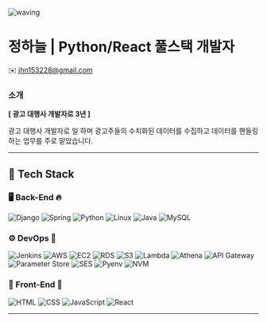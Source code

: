 ![waving](https://capsule-render.vercel.app/api?type=waving&height=200&text=J.SKY&desc=Github&fontAlign=80&fontAlignY=40&color=gradient&descAlignY=60&descAlign=87)
# 정하늘 | Python/React 풀스택 개발자
✉️ jhn153228@gmail.com 


### 소개
**[ 광고 대행사 개발자로 3년 ]**

광고 대행사 개발자로 일 하며 광고주들의 수치화된 데이터를 수집하고 데이터를 핸들링하는 업무를 주로 맡았습니다.

---

## 🚀 Tech Stack

### 🖥️ Back-End 🔥
![Django](https://img.shields.io/badge/Django-092E20?style=for-the-badge&logo=django&logoColor=white)
![Spring](https://img.shields.io/badge/Spring-6DB33F?style=for-the-badge&logo=spring&logoColor=white)
![Python](https://img.shields.io/badge/Python-3776AB?style=for-the-badge&logo=python&logoColor=white)
![Linux](https://img.shields.io/badge/Linux-FCC624?style=for-the-badge&logo=linux&logoColor=black)
![Java](https://img.shields.io/badge/Java-007396?style=for-the-badge&logo=openjdk&logoColor=white)
![MySQL](https://img.shields.io/badge/MySQL-4479A1?style=for-the-badge&logo=mysql&logoColor=white)

### ⚙️ DevOps 🌝
![Jenkins](https://img.shields.io/badge/Jenkins-D24939?style=for-the-badge&logo=jenkins&logoColor=white)
![AWS](https://img.shields.io/badge/AWS-232F3E?style=for-the-badge&logo=amazonaws&logoColor=white)
![EC2](https://img.shields.io/badge/Amazon%20EC2-FF9900?style=for-the-badge&logo=amazonec2&logoColor=white)
![RDS](https://img.shields.io/badge/Amazon%20RDS-527FFF?style=for-the-badge&logo=amazonrds&logoColor=white)
![S3](https://img.shields.io/badge/Amazon%20S3-569A31?style=for-the-badge&logo=amazons3&logoColor=white)
![Lambda](https://img.shields.io/badge/AWS%20Lambda-FF9900?style=for-the-badge&logo=awslambda&logoColor=white)
![Athena](https://img.shields.io/badge/Amazon%20Athena-1B75BC?style=for-the-badge&logo=amazonaws&logoColor=white)
![API Gateway](https://img.shields.io/badge/AWS%20API%20Gateway-FF4F8B?style=for-the-badge&logo=amazonaws&logoColor=white)
![Parameter Store](https://img.shields.io/badge/AWS%20SSM-1E90FF?style=for-the-badge&logo=amazonaws&logoColor=white)
![SES](https://img.shields.io/badge/Amazon%20SES-0073BB?style=for-the-badge&logo=amazonaws&logoColor=white)
![Pyenv](https://img.shields.io/badge/Pyenv-3776AB?style=for-the-badge&logo=python&logoColor=white)
![NVM](https://img.shields.io/badge/NVM-303030?style=for-the-badge&logo=nodedotjs&logoColor=white)

### 🎨 Front-End 🐢 
![HTML](https://img.shields.io/badge/HTML-E34F26?style=for-the-badge&logo=html5&logoColor=white)
![CSS](https://img.shields.io/badge/CSS-1572B6?style=for-the-badge&logo=css3&logoColor=white)
![JavaScript](https://img.shields.io/badge/JavaScript-F7DF1E?style=for-the-badge&logo=javascript&logoColor=black)
![React](https://img.shields.io/badge/React-61DAFB?style=for-the-badge&logo=react&logoColor=black)



---

    
